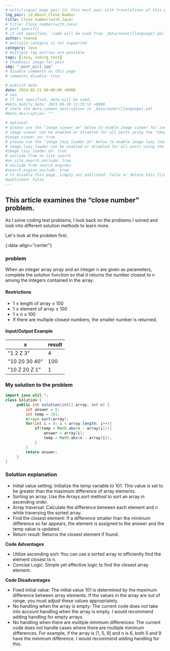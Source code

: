 ```yaml
---
# multilingual page pair id, this must pair with translations of this page. (This name must be unique)
lng_pair: id_About_Close_Number
title: Close number(with.Java)
# title: Close number(with.Java)
# post specific
# if not specified, .name will be used from _data/owner/[language].yml
author: Yeonuk
# multiple category is not supported
category: Java
# multiple tag entries are possible
tags: [java, coding test]
# thumbnail image for post
img: ":post_pic1.jpg"
# disable comments on this page
# comments_disable: true

# publish date
date: 2024-02-21 09:00:00 +0900
# seo
# if not specified, date will be used.
#meta_modify_date: 2021-08-10 11:32:53 +0900
# check the meta_common_description in _data/owner/[language].yml
#meta_description: ""

# optional
# please use the "image_viewer_on" below to enable image viewer for individual pages or posts (_posts/ or [language]/_posts folders).
# image viewer can be enabled or disabled for all posts using the "image_viewer_posts: true" setting in _data/conf/main.yml.
#image_viewer_on: true
# please use the "image_lazy_loader_on" below to enable image lazy loader for individual pages or posts (_posts/ or [language]/_posts folders).
# image lazy loader can be enabled or disabled for all posts using the "image_lazy_loader_posts: true" setting in _data/conf/main.yml.
#image_lazy_loader_on: true
# exclude from on site search
#on_site_search_exclude: true
# exclude from search engines
#search_engine_exclude: true
# to disable this page, simply set published: false or delete this file
#published: false
---
```


<!-- outline-start -->

## This article examines the “close number” problem.

As I solve coding test problems, I look back on the problems I solved and look into different solution methods to learn more.

Let's look at the problem first.

{:data-align="center"}

<!-- outline-end -->

### problem

When an integer array array and an integer n are given as parameters, complete the solution function so that it returns the number closest to n among the integers contained in the array.

#### Restrictions

- 1 ≤ length of array ≤ 100
- 1 ≤ element of array ≤ 100
- 1 ≤ n ≤ 100
- If there are multiple closest numbers, the smaller number is returned.

#### Input/Output Example

| s             | result |
| ------------- | ------ |
| "1 2 Z 3"     | 4      |
| "10 20 30 40" | 100    |
| "10 Z 20 Z 1" | 1      |

<!-- | start_num | end_num | result |
| --------- | ------- | ------ |
| 10 | 3 | 0 | -->

### My solution to the problem

```java
import java.util.*;
class Solution {
     public int solution(int[] array, int n) {
         int answer = 0;
         int temp = 101;
         Arrays.sort(array);
         for(int i = 0; i < array.length; i++){
             if(temp > Math.abs(n - array[i])){
                 answer = array[i];
                 temp = Math.abs(n - array[i]);
             }
         }
         return answer;
     }
}
```

### Solution explanation

- Initial value setting: Initialize the temp variable to 101. This value is set to be greater than the maximum difference of array elements.
- Sorting an array: Use the Arrays.sort method to sort an array in ascending order.
- Array traversal: Calculate the difference between each element and n while traversing the sorted array.
- Find the closest element: If a difference smaller than the minimum difference so far appears, the element is assigned to the answer and the temp value is updated.
- Return result: Returns the closest element if found.

**Code Advantages**

- Utilize ascending sort: You can use a sorted array to efficiently find the element closest to n.
- Concise Logic: Simple yet effective logic to find the closest array element.

**Code Disadvantages**

- Fixed initial value: The initial value 101 is determined by the maximum difference between array elements. If the values in the array are out of range, you must adjust these values appropriately.
- No handling when the array is empty: The current code does not take into account handling when the array is empty. I would recommend adding handling for empty arrays.
- No handling when there are multiple minimum differences: The current code does not handle cases where there are multiple minimum differences. For example, if the array is [1, 5, 9] and n is 6, both 5 and 9 have the minimum difference. I would recommend adding handling for this.
